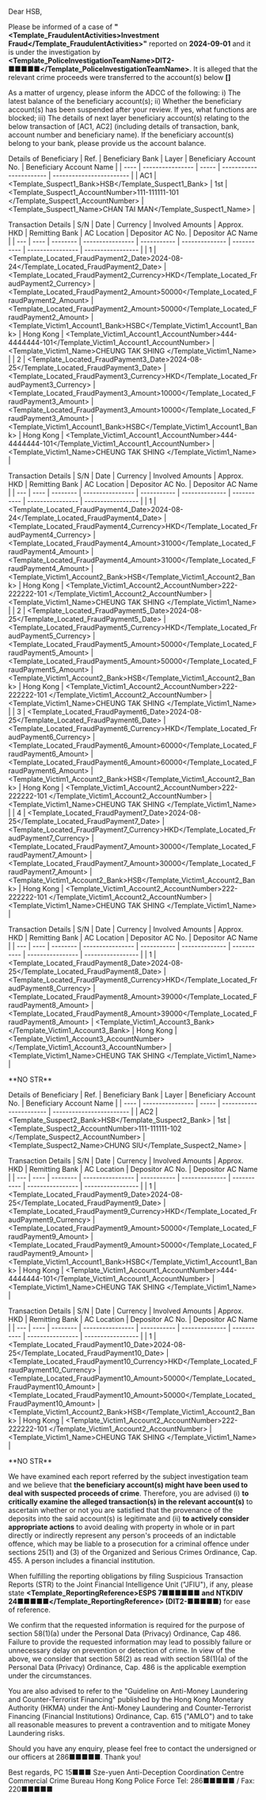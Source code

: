 Dear HSB,

Please be informed of a case of **"<Template_FraudulentActivities>Investment Fraud</Template_FraudulentActivities>"** reported on **2024-09-01** and it is under the investigation by **<Template_PoliceInvestigationTeamName>DIT2-■■■■■</Template_PoliceInvestigationTeamName>**. It is alleged that the relevant crime proceeds were transferred to the account(s) below **[]**

As a matter of urgency, please inform the ADCC of the following:
i) The latest balance of the beneficiary account(s);
ii) Whether the beneficiary account(s) has been suspended after your review. If yes, what functions are blocked;
iii) The details of next layer beneficiary account(s) relating to the below transaction of [AC1, AC2] (including details of transaction, bank, account number and beneficiary name). If the beneficiary account(s) belong to your bank, please provide us the account balance.

Details of Beneficiary
| Ref. | Beneficiary Bank | Layer | Beneficiary Account No. | Beneficiary Account Name |
| ---- | ---------------- | ----- | ----------------------- | ------------------------ |
| AC1 | <Template_Suspect1_Bank>HSB</Template_Suspect1_Bank> | 1st | <Template_Suspect1_AccountNumber>111-111111-101 </Template_Suspect1_AccountNumber> | <Template_Suspect1_Name>CHAN TAI MAN</Template_Suspect1_Name> |

Transaction Details
| S/N | Date | Currency | Involved Amounts | Approx. HKD | Remitting Bank | AC Location | Depositor AC No. | Depositor AC Name |
| --- | ---- | -------- | ---------------- | ----------- | -------------- | ----------- | ---------------- | ----------------- |
| 1 | <Template_Located_FraudPayment2_Date>2024-08-24</Template_Located_FraudPayment2_Date> | <Template_Located_FraudPayment2_Currency>HKD</Template_Located_FraudPayment2_Currency> | <Template_Located_FraudPayment2_Amount>50000</Template_Located_FraudPayment2_Amount> | <Template_Located_FraudPayment2_Amount>50000</Template_Located_FraudPayment2_Amount> | <Template_Victim1_Account1_Bank>HSBC</Template_Victim1_Account1_Bank> | Hong Kong | <Template_Victim1_Account1_AccountNumber>444-4444444-101</Template_Victim1_Account1_AccountNumber> | <Template_Victim1_Name>CHEUNG TAK SHING </Template_Victim1_Name> |
| 2 | <Template_Located_FraudPayment3_Date>2024-08-25</Template_Located_FraudPayment3_Date> | <Template_Located_FraudPayment3_Currency>HKD</Template_Located_FraudPayment3_Currency> | <Template_Located_FraudPayment3_Amount>10000</Template_Located_FraudPayment3_Amount> | <Template_Located_FraudPayment3_Amount>10000</Template_Located_FraudPayment3_Amount> | <Template_Victim1_Account1_Bank>HSBC</Template_Victim1_Account1_Bank> | Hong Kong | <Template_Victim1_Account1_AccountNumber>444-4444444-101</Template_Victim1_Account1_AccountNumber> | <Template_Victim1_Name>CHEUNG TAK SHING </Template_Victim1_Name> |

Transaction Details
| S/N | Date | Currency | Involved Amounts | Approx. HKD | Remitting Bank | AC Location | Depositor AC No. | Depositor AC Name |
| --- | ---- | -------- | ---------------- | ----------- | -------------- | ----------- | ---------------- | ----------------- |
| 1 | <Template_Located_FraudPayment4_Date>2024-08-24</Template_Located_FraudPayment4_Date> | <Template_Located_FraudPayment4_Currency>HKD</Template_Located_FraudPayment4_Currency> | <Template_Located_FraudPayment4_Amount>31000</Template_Located_FraudPayment4_Amount> | <Template_Located_FraudPayment4_Amount>31000</Template_Located_FraudPayment4_Amount> | <Template_Victim1_Account2_Bank>HSB</Template_Victim1_Account2_Bank> | Hong Kong | <Template_Victim1_Account2_AccountNumber>222-222222-101 </Template_Victim1_Account2_AccountNumber> | <Template_Victim1_Name>CHEUNG TAK SHING </Template_Victim1_Name> |
| 2 | <Template_Located_FraudPayment5_Date>2024-08-25</Template_Located_FraudPayment5_Date> | <Template_Located_FraudPayment5_Currency>HKD</Template_Located_FraudPayment5_Currency> | <Template_Located_FraudPayment5_Amount>50000</Template_Located_FraudPayment5_Amount> | <Template_Located_FraudPayment5_Amount>50000</Template_Located_FraudPayment5_Amount> | <Template_Victim1_Account2_Bank>HSB</Template_Victim1_Account2_Bank> | Hong Kong | <Template_Victim1_Account2_AccountNumber>222-222222-101 </Template_Victim1_Account2_AccountNumber> | <Template_Victim1_Name>CHEUNG TAK SHING </Template_Victim1_Name> |
| 3 | <Template_Located_FraudPayment6_Date>2024-08-25</Template_Located_FraudPayment6_Date> | <Template_Located_FraudPayment6_Currency>HKD</Template_Located_FraudPayment6_Currency> | <Template_Located_FraudPayment6_Amount>60000</Template_Located_FraudPayment6_Amount> | <Template_Located_FraudPayment6_Amount>60000</Template_Located_FraudPayment6_Amount> | <Template_Victim1_Account2_Bank>HSB</Template_Victim1_Account2_Bank> | Hong Kong | <Template_Victim1_Account2_AccountNumber>222-222222-101 </Template_Victim1_Account2_AccountNumber> | <Template_Victim1_Name>CHEUNG TAK SHING </Template_Victim1_Name> |
| 4 | <Template_Located_FraudPayment7_Date>2024-08-25</Template_Located_FraudPayment7_Date> | <Template_Located_FraudPayment7_Currency>HKD</Template_Located_FraudPayment7_Currency> | <Template_Located_FraudPayment7_Amount>30000</Template_Located_FraudPayment7_Amount> | <Template_Located_FraudPayment7_Amount>30000</Template_Located_FraudPayment7_Amount> | <Template_Victim1_Account2_Bank>HSB</Template_Victim1_Account2_Bank> | Hong Kong | <Template_Victim1_Account2_AccountNumber>222-222222-101 </Template_Victim1_Account2_AccountNumber> | <Template_Victim1_Name>CHEUNG TAK SHING </Template_Victim1_Name> |

Transaction Details
| S/N | Date | Currency | Involved Amounts | Approx. HKD | Remitting Bank | AC Location | Depositor AC No. | Depositor AC Name |
| --- | ---- | -------- | ---------------- | ----------- | -------------- | ----------- | ---------------- | ----------------- |
| 1 | <Template_Located_FraudPayment8_Date>2024-08-25</Template_Located_FraudPayment8_Date> | <Template_Located_FraudPayment8_Currency>HKD</Template_Located_FraudPayment8_Currency> | <Template_Located_FraudPayment8_Amount>39000</Template_Located_FraudPayment8_Amount> | <Template_Located_FraudPayment8_Amount>39000</Template_Located_FraudPayment8_Amount> | <Template_Victim1_Account3_Bank></Template_Victim1_Account3_Bank> | Hong Kong | <Template_Victim1_Account3_AccountNumber></Template_Victim1_Account3_AccountNumber> | <Template_Victim1_Name>CHEUNG TAK SHING </Template_Victim1_Name> |

\*\*NO STR\*\*

Details of Beneficiary
| Ref. | Beneficiary Bank | Layer | Beneficiary Account No. | Beneficiary Account Name |
| ---- | ---------------- | ----- | ----------------------- | ------------------------ |
| AC2 | <Template_Suspect2_Bank>HSB</Template_Suspect2_Bank> | 1st | <Template_Suspect2_AccountNumber>111-111111-102 </Template_Suspect2_AccountNumber> | <Template_Suspect2_Name>CHUNG SIU</Template_Suspect2_Name> |

Transaction Details
| S/N | Date | Currency | Involved Amounts | Approx. HKD | Remitting Bank | AC Location | Depositor AC No. | Depositor AC Name |
| --- | ---- | -------- | ---------------- | ----------- | -------------- | ----------- | ---------------- | ----------------- |
| 1 | <Template_Located_FraudPayment9_Date>2024-08-25</Template_Located_FraudPayment9_Date> | <Template_Located_FraudPayment9_Currency>HKD</Template_Located_FraudPayment9_Currency> | <Template_Located_FraudPayment9_Amount>50000</Template_Located_FraudPayment9_Amount> | <Template_Located_FraudPayment9_Amount>50000</Template_Located_FraudPayment9_Amount> | <Template_Victim1_Account1_Bank>HSBC</Template_Victim1_Account1_Bank> | Hong Kong | <Template_Victim1_Account1_AccountNumber>444-4444444-101</Template_Victim1_Account1_AccountNumber> | <Template_Victim1_Name>CHEUNG TAK SHING </Template_Victim1_Name> |

Transaction Details
| S/N | Date | Currency | Involved Amounts | Approx. HKD | Remitting Bank | AC Location | Depositor AC No. | Depositor AC Name |
| --- | ---- | -------- | ---------------- | ----------- | -------------- | ----------- | ---------------- | ----------------- |
| 1 | <Template_Located_FraudPayment10_Date>2024-08-25</Template_Located_FraudPayment10_Date> | <Template_Located_FraudPayment10_Currency>HKD</Template_Located_FraudPayment10_Currency> | <Template_Located_FraudPayment10_Amount>50000</Template_Located_FraudPayment10_Amount> | <Template_Located_FraudPayment10_Amount>50000</Template_Located_FraudPayment10_Amount> | <Template_Victim1_Account2_Bank>HSB</Template_Victim1_Account2_Bank> | Hong Kong | <Template_Victim1_Account2_AccountNumber>222-222222-101 </Template_Victim1_Account2_AccountNumber> | <Template_Victim1_Name>CHEUNG TAK SHING </Template_Victim1_Name> |

\*\*NO STR\*\*

We have examined each report referred by the subject investigation team and we believe that **the beneficiary account(s) might have been used to deal with suspected proceeds of crime**. Therefore, you are advised (i) **to critically examine the alleged transaction(s) in the relevant account(s)** to ascertain whether or not you are satisfied that the provenance of the deposits into the said account(s) is legitimate and (ii) **to actively consider appropriate actions** to avoid dealing with property in whole or in part directly or indirectly represent any person's proceeds of an indictable offence, which may be liable to a prosecution for a criminal offence under sections 25(1) and (3) of the Organized and Serious Crimes Ordinance, Cap. 455. A person includes a financial institution.

When fulfilling the reporting obligations by filing Suspicious Transaction Reports (STR) to the Joint Financial Intelligence Unit ("JFIU"), if any, please state **<Template_ReportingReference>ESPS 7■■■■■■ and NTKDIV 24■■■■■</Template_ReportingReference> (DIT2-■■■■■)** for ease of reference.

We confirm that the requested information is required for the purpose of section 58(1)(a) under the Personal Data (Privacy) Ordinance, Cap 486. Failure to provide the requested information may lead to possibly failure or unnecessary delay on prevention or detection of crime. In view of the above, we consider that section 58(2) as read with section 58(1)(a) of the Personal Data (Privacy) Ordinance, Cap. 486 is the applicable exemption under the circumstances.

You are also advised to refer to the "Guideline on Anti-Money Laundering and Counter-Terrorist Financing" published by the Hong Kong Monetary Authority (HKMA) under the Anti-Money Laundering and Counter-Terrorist Financing (Financial Institutions) Ordinance, Cap. 615 ("AMLO") and to take all reasonable measures to prevent a contravention and to mitigate Money Laundering risks.

Should you have any enquiry, please feel free to contact the undersigned or our officers at 286■■■■■. Thank you! 

Best regards, 
PC 15■■■ Sze-yuen 
Anti-Deception Coordination Centre 
Commercial Crime Bureau 
Hong Kong Police Force
Tel: 286■■■■■ / Fax: 220■■■■■